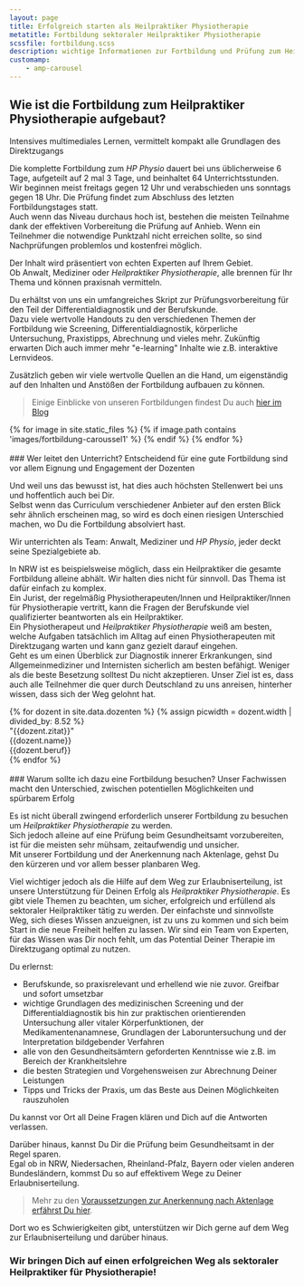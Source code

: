 ```yaml
---
layout: page
title: Erfolgreich starten als Heilpraktiker Physiotherapie
metatitle: Fortbildung sektoraler Heilpraktiker Physiotherapie
scssfile: fortbildung.scss
description: wichtige Informationen zur Fortbildung und Prüfung zum Heilpraktiker Physiotherapie (HP Physio)
customamp:
    - amp-carousel
---
```

## Wie ist die Fortbildung zum Heilpraktiker Physiotherapie aufgebaut?
Intensives multimediales Lernen, vermittelt kompakt alle Grundlagen des Direktzugangs

Die komplette Fortbildung zum <em>HP Physio</em> dauert bei uns üblicherweise 6 Tage, aufgeteilt auf 2 mal 3 Tage, und beinhaltet 64 Unterrichtsstunden.  
Wir beginnen meist freitags gegen 12 Uhr und verabschieden uns sonntags gegen 18 Uhr.
Die Prüfung findet zum Abschluss des letzten Fortbildungstages statt.  
Auch wenn das Niveau durchaus hoch ist, bestehen die meisten Teilnahme dank der effektiven Vorbereitung die Prüfung auf Anhieb. Wenn ein Teilnehmer die notwendige Punktzahl nicht erreichen sollte, so sind Nachprüfungen problemlos und kostenfrei möglich.  

Der Inhalt wird präsentiert von echten Experten auf Ihrem Gebiet.  
Ob Anwalt, Mediziner oder <em>Heilpraktiker Physiotherapie</em>, alle brennen für Ihr Thema und können praxisnah vermitteln.

Du erhältst von uns ein umfangreiches Skript zur Prüfungsvorbereitung für den Teil der Differentialdiagnostik und der Berufskunde.  
Dazu viele wertvolle Handouts zu den verschiedenen Themen der Fortbildung wie Screening, Differentialdiagnostik, körperliche Untersuchung, Praxistipps, Abrechnung und vieles mehr.
Zukünftig erwarten Dich auch immer mehr "e-learning" Inhalte wie z.B. interaktive Lernvideos.

Zusätzlich geben wir viele wertvolle Quellen an die Hand, um eigenständig auf den Inhalten und Anstößen der Fortbildung aufbauen zu können.  
  
 > Einige Einblicke von unseren Fortbildungen findest Du auch [hier im Blog]({{site.baseurl}}/neuigkeiten-und-lesenswertes-zum-heilpraktiker-physiotherapie/)  

<div markdown="0">
                 <amp-carousel class="dozenten-carousel" width="852" height="400" layout="responsive" type="slides" autoplay delay="4000">
       {% for image in site.static_files %}
            {% if image.path contains 'images/fortbildung-caroussel1' %}
                <amp-img src="{{ site.baseurl }}{{ image.path }}" alt="image" height="400" width="852" layout="responsive"></amp-img>
            {% endif %}
        {% endfor %}
    </amp-carousel>
</div>
<br/>  
### Wer leitet den Unterricht?
Entscheidend für eine gute Fortbildung sind vor allem Eignung und Engagement der Dozenten

Und weil uns das bewusst ist, hat dies auch höchsten Stellenwert bei uns und hoffentlich auch bei Dir.  
Selbst wenn das Curriculum verschiedener Anbieter auf den ersten Blick sehr ähnlich erscheinen mag, so wird es doch einen riesigen Unterschied machen, wo Du die Fortbildung absolviert hast.

Wir unterrichten als Team: Anwalt, Mediziner und <em>HP Physio</em>, jeder deckt seine Spezialgebiete ab.

In NRW ist es beispielsweise möglich, dass ein Heilpraktiker die gesamte Fortbildung alleine abhält.
Wir halten dies nicht für sinnvoll. Das Thema ist dafür einfach zu komplex.  
Ein Jurist, der regelmäßig Physiotherapeuten/Innen und Heilpraktiker/Innen für Physiotherapie vertritt, kann die Fragen der Berufskunde viel qualifizierter beantworten als ein Heilpraktiker.  
Ein Physiotherapeut und <em>Heilpraktiker Physiotherapie</em> weiß am besten, welche Aufgaben tatsächlich im Alltag auf einen Physiotherapeuten mit Direktzugang warten und kann ganz gezielt darauf eingehen.  
Geht es um einen Überblick zur Diagnostik innerer Erkrankungen, sind Allgemeinmediziner und Internisten sicherlich am besten befähigt.
Weniger als die beste Besetzung solltest Du nicht akzeptieren.
Unser Ziel ist es, dass auch alle Teilnehmer die quer durch Deutschland zu uns anreisen, hinterher wissen, dass sich der Weg gelohnt hat.
<div markdown="0">
                  <amp-carousel id="mainDozentenCarousel" class="dozentencarousel" width="852" height="400" layout="responsive"
            type="slides" autoplay delay="7000">
            {% for dozent in site.data.dozenten %}
            {% assign picwidth = dozent.width | divided_by: 8.52 %}
            <div>
                <div class="imagewrapper" style="width: {{picwidth}}%">
                    <amp-img class="carousel-halffaceimg"
                        alt="{{dozent.name}}, {{dozent.beruf}}, Dozent in der Fortbildung sektoraler Heilpraktiker Physiotherapie}}"
                        src="/assets/images/webP/{{dozent.halffaceimg}}.webp" width="{{dozent.width}}" height="400"
                        layout="responsive">
                        <amp-img
                        alt="{{dozent.name}}, {{dozent.beruf}}, Dozent in der Fortbildung sektoraler Heilpraktiker Physiotherapie}}"
                        fallback
                        width="{{dozent.width}}"
                        height="400"
                        src="/assets/images/fallbackJPGs/{{dozent.halffaceimg}}.jpg"
                      >
                      </amp-img></amp-img>
                </div>
                <div class="dozenttext" style="width: {{99 | minus: picwidth}}%">
                    <div class="dozentquote">
                        "{{dozent.zitat}}"
                    </div>
                    <div class="dozentname">
                        <span>{{dozent.name}}</span> <br /> {{dozent.beruf}}
                    </div>
                </div>
            </div>
            {% endfor %}
        </amp-carousel>
</div>
<br/>
### Warum sollte ich dazu eine Fortbildung besuchen?
Unser Fachwissen macht den Unterschied, zwischen potentiellen Möglichkeiten und spürbarem Erfolg

Es ist nicht überall zwingend erforderlich unserer Fortbildung zu besuchen um <em>Heilpraktiker Physiotherapie</em> zu werden.  
Sich jedoch alleine auf eine Prüfung beim Gesundheitsamt vorzubereiten, ist für die meisten sehr mühsam, zeitaufwendig und unsicher.  
Mit unserer Fortbildung und der Anerkennung nach Aktenlage, gehst Du den kürzeren und vor allem besser planbaren Weg.

Viel wichtiger jedoch als die Hilfe auf dem Weg zur Erlaubniserteilung, ist unsere Unterstützung für Deinen Erfolg als <em>Heilpraktiker Physiotherapie</em>.
Es gibt viele Themen zu beachten, um sicher, erfolgreich und erfüllend als sektoraler Heilpraktiker tätig zu werden.
Der einfachste und sinnvollste Weg, sich dieses Wissen anzueignen, ist zu uns zu kommen und sich beim Start in die neue Freiheit helfen zu lassen.
Wir sind ein Team von Experten, für das Wissen was Dir noch fehlt, um das Potential Deiner Therapie im Direktzugang optimal zu nutzen.

Du erlernst:

- Berufskunde, so praxisrelevant und erhellend wie nie zuvor. Greifbar und sofort umsetzbar  
- wichtige Grundlagen des medizinischen Screening und der Differentialdiagnostik bis hin zur praktischen orientierenden Untersuchung aller vitaler Körperfunktionen, der Medikamentenanamnese, Grundlagen der Laboruntersuchung und der Interpretation bildgebender Verfahren  
- alle von den Gesundheitsämtern geforderten Kenntnisse wie z.B. im Bereich der Krankheitslehre  
- die besten Strategien und Vorgehensweisen zur Abrechnung Deiner Leistungen
- Tipps und Tricks der Praxis, um das Beste aus Deinen Möglichkeiten rauszuholen

Du kannst vor Ort all Deine Fragen klären und Dich auf die Antworten verlassen.

Darüber hinaus, kannst Du Dir die Prüfung beim Gesundheitsamt in der Regel sparen.  
Egal ob in NRW, Niedersachen, Rheinland-Pfalz, Bayern oder vielen anderen Bundesländern, kommst Du so auf effektivem Wege zu Deiner Erlaubniserteilung.  

 > Mehr zu den [Voraussetzungen zur Anerkennung nach Aktenlage erfährst Du hier]({{site.baseurl}}/voraussetzungen-und-anerkennung/).

Dort wo es Schwierigkeiten gibt, unterstützen wir Dich gerne auf dem Weg zur Erlaubniserteilung und darüber hinaus.

### Wir bringen Dich auf einen erfolgreichen Weg als sektoraler Heilpraktiker für Physiotherapie!  
  
